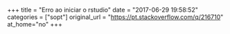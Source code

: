 +++
title = "Erro ao iniciar o rstudio"
date = "2017-06-29 19:58:52"
categories = ["sopt"]
original_url = "https://pt.stackoverflow.com/q/216710"
at_home="no"
+++

